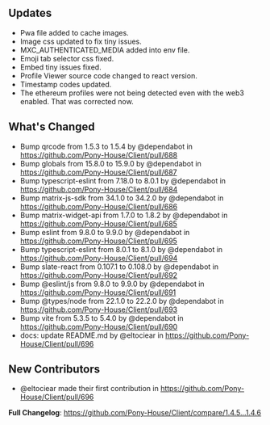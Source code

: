 ## Updates

- Pwa file added to cache images.
- Image css updated to fix tiny issues.
- MXC_AUTHENTICATED_MEDIA added into env file.
- Emoji tab selector css fixed.
- Embed tiny issues fixed.
- Profile Viewer source code changed to react version.
- Timestamp codes updated.
- The ethereum profiles were not being detected even with the web3 enabled. That was corrected now.

## What's Changed

- Bump qrcode from 1.5.3 to 1.5.4 by @dependabot in https://github.com/Pony-House/Client/pull/688
- Bump globals from 15.8.0 to 15.9.0 by @dependabot in https://github.com/Pony-House/Client/pull/687
- Bump typescript-eslint from 7.18.0 to 8.0.1 by @dependabot in https://github.com/Pony-House/Client/pull/684
- Bump matrix-js-sdk from 34.1.0 to 34.2.0 by @dependabot in https://github.com/Pony-House/Client/pull/686
- Bump matrix-widget-api from 1.7.0 to 1.8.2 by @dependabot in https://github.com/Pony-House/Client/pull/685
- Bump eslint from 9.8.0 to 9.9.0 by @dependabot in https://github.com/Pony-House/Client/pull/695
- Bump typescript-eslint from 8.0.1 to 8.1.0 by @dependabot in https://github.com/Pony-House/Client/pull/694
- Bump slate-react from 0.107.1 to 0.108.0 by @dependabot in https://github.com/Pony-House/Client/pull/692
- Bump @eslint/js from 9.8.0 to 9.9.0 by @dependabot in https://github.com/Pony-House/Client/pull/691
- Bump @types/node from 22.1.0 to 22.2.0 by @dependabot in https://github.com/Pony-House/Client/pull/693
- Bump vite from 5.3.5 to 5.4.0 by @dependabot in https://github.com/Pony-House/Client/pull/690
- docs: update README.md by @eltociear in https://github.com/Pony-House/Client/pull/696

## New Contributors

- @eltociear made their first contribution in https://github.com/Pony-House/Client/pull/696

**Full Changelog**: https://github.com/Pony-House/Client/compare/1.4.5...1.4.6
